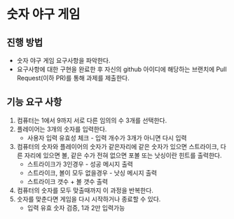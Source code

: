 # 숫자 야구 게임
## 진행 방법
* 숫자 야구 게임 요구사항을 파악한다.
* 요구사항에 대한 구현을 완료한 후 자신의 github 아이디에 해당하는 브랜치에 Pull Request(이하 PR)를 통해 과제를 제출한다.

## 기능 요구 사항
1. 컴퓨터는 1에서 9까지 서로 다른 임의의 수 3개를 선택한다.
2. 플레이어는 3개의 숫자를 입력한다.
   * 사용자 입력 유효성 체크 - 입력 개수가 3개가 아니면 다시 입력
3. 컴퓨터의 숫자와 플레이어의 숫자가 같은자리에 같은 숫자가 있으면 스트라이크, 다른 자리에 있으면 볼, 같은 수가 전혀 없으면 포볼 또는 낫싱이란 힌트를 출력한다.
   * 스트라이크가 3인경우 - 성공 메시지 출력
   * 스트라이크, 볼이 모두 없을경우 - 낫싱 메시지 출력
   * 스트라이크 갯수 + 볼 갯수 출력
4. 컴퓨터의 숫자를 모두 맞출때까지 이 과정을 반복한다.
5. 숫자를 맞춘다면 게임을 다시 시작하거나 종료할 수 있다.
   * 입력 유효 숫자 검증, 1과 2만 입력가능